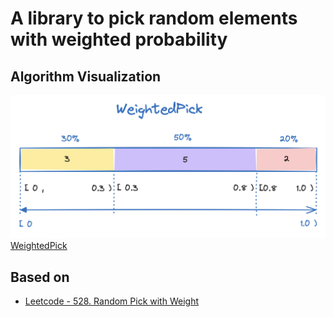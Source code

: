 # A library to pick random elements with weighted probability

## Algorithm Visualization
![WeightedPick](images/WeightedPick.png)
[WeightedPick](https://excalidraw.com/#json=hczDy_8u7ExWAiGBatb-m,SQOPRyDmEpgzYqxRIIMqFQ)


## Based on
- [Leetcode - 528. Random Pick with Weight](https://leetcode.com/problems/random-pick-with-weight/description/)
